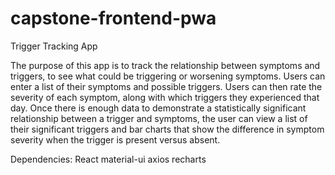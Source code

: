# capstone-frontend-pwa

Trigger Tracking App

The purpose of this app is to track the relationship between symptoms and triggers, to see what could be triggering or worsening symptoms. Users can enter a list of their symptoms and possible triggers. Users can then rate the severity of each symptom, along with which triggers they experienced that day. Once there is enough data to demonstrate a statistically significant relationship between a trigger and symptoms, the user can view a list of their significant triggers and bar charts that show the difference in symptom severity when the trigger is present versus absent. 

Dependencies:
React
material-ui 
axios
recharts


